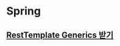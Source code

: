 # Spring

## [RestTemplate Generics 받기](https://github.com/sksggg123/TIL/blob/master/Spring/spring_resttemplate_generic.md)